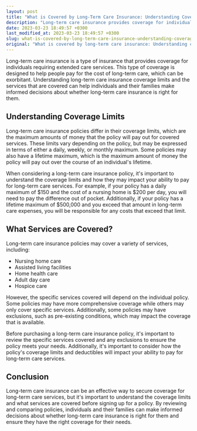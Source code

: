 ```yaml
---
layout: post
title: "What is Covered by Long-Term Care Insurance: Understanding Coverage Limits and What Services are Covered"
description: "Long-term care insurance provides coverage for individuals requiring extended care services. This article will help you understand the coverage limits and what services are included in long-term care insurance."
date: 2023-03-23 18:49:57 +0300
last_modified_at: 2023-03-23 18:49:57 +0300
slug: what-is-covered-by-long-term-care-insurance-understanding-coverage-limits-and-what-services-are-covered
original: "What is covered by long-term care insurance: Understanding coverage limits and what services are covered."
---
```

Long-term care insurance is a type of insurance that provides coverage for individuals requiring extended care services. This type of coverage is designed to help people pay for the cost of long-term care, which can be exorbitant. Understanding long-term care insurance coverage limits and the services that are covered can help individuals and their families make informed decisions about whether long-term care insurance is right for them.

## Understanding Coverage Limits

Long-term care insurance policies differ in their coverage limits, which are the maximum amounts of money that the policy will pay out for covered services. These limits vary depending on the policy, but may be expressed in terms of either a daily, weekly, or monthly maximum. Some policies may also have a lifetime maximum, which is the maximum amount of money the policy will pay out over the course of an individual's lifetime.

When considering a long-term care insurance policy, it's important to understand the coverage limits and how they may impact your ability to pay for long-term care services. For example, if your policy has a daily maximum of $150 and the cost of a nursing home is $200 per day, you will need to pay the difference out of pocket. Additionally, if your policy has a lifetime maximum of $500,000 and you exceed that amount in long-term care expenses, you will be responsible for any costs that exceed that limit.

## What Services are Covered?

Long-term care insurance policies may cover a variety of services, including:

- Nursing home care
- Assisted living facilities
- Home health care
- Adult day care
- Hospice care

However, the specific services covered will depend on the individual policy. Some policies may have more comprehensive coverage while others may only cover specific services. Additionally, some policies may have exclusions, such as pre-existing conditions, which may impact the coverage that is available.

Before purchasing a long-term care insurance policy, it's important to review the specific services covered and any exclusions to ensure the policy meets your needs. Additionally, it's important to consider how the policy's coverage limits and deductibles will impact your ability to pay for long-term care services.

## Conclusion

Long-term care insurance can be an effective way to secure coverage for long-term care services, but it's important to understand the coverage limits and what services are covered before signing up for a policy. By reviewing and comparing policies, individuals and their families can make informed decisions about whether long-term care insurance is right for them and ensure they have the right coverage for their needs.